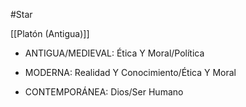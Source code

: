 #Star 

[[Platón (Antigua)]]

- ANTIGUA/MEDIEVAL: Ética Y Moral/Política

- MODERNA: Realidad Y Conocimiento/Ética Y Moral

- CONTEMPORÁNEA: Dios/Ser Humano
